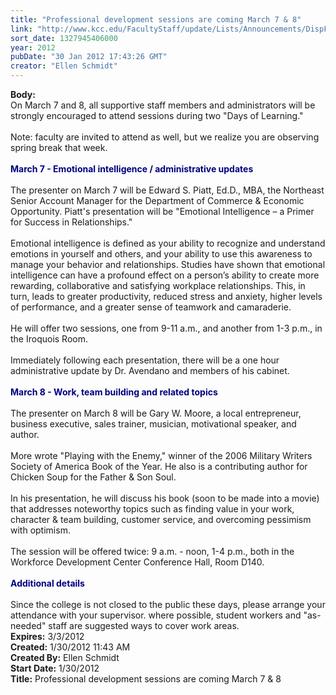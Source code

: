 ```yaml
---
title: "Professional development sessions are coming March 7 & 8"
link: "http://www.kcc.edu/FacultyStaff/update/Lists/Announcements/DispForm.aspx?ID=594"
sort_date: 1327945406000
year: 2012
pubDate: "30 Jan 2012 17:43:26 GMT"
creator: "Ellen Schmidt"
---
```


<div><b>Body:</b> <div class=ExternalClassE188DD88CAE14D8DBCA7ECA703A26072>
<div>
<div>On March 7 and 8, all supportive staff members and administrators will be strongly encouraged to attend sessions during two &quot;Days of Learning.&quot;</div>
<div> </div>
<div>Note: faculty are invited to attend as well, but we realize you are observing spring break that week.</div>
<div> </div>
<div><strong><font color="#000080">March 7 - Emotional intelligence / administrative updates</font></strong></div>
<div> </div>
<div>The presenter on March 7 will be Edward S. Piatt, Ed.D., MBA, the Northeast Senior Account Manager for the Department of Commerce &amp; Economic Opportunity. Piatt's presentation will be &quot;Emotional Intelligence – a Primer for Success in Relationships.&quot;  </div>
<div> </div>
<div>Emotional intelligence is defined as your ability to recognize and understand emotions in yourself and others, and your ability to use this awareness to manage your behavior and relationships. Studies have shown that emotional intelligence can have a profound effect on a person’s ability to create more rewarding, collaborative and satisfying workplace relationships. This, in turn, leads to greater productivity, reduced stress and anxiety, higher levels of performance, and a greater sense of teamwork and camaraderie.  </div>
<div> </div>
<div>He will offer two sessions, one from 9-11 a.m., and another from 1-3 p.m., in the Iroquois Room.  </div>
<div> </div>
<div>Immediately following each presentation, there will be a one hour administrative update by Dr. Avendano and members of his cabinet.</div>
<div><br><strong><font color="#000080">March 8 - Work, team building and related topics</font></strong></div>
<div> </div>
<div>The presenter on March 8 will be Gary W. Moore, a local entrepreneur, business executive, sales trainer, musician, motivational speaker, and author. </div>
<div> </div>
<div>More wrote &quot;Playing with the Enemy,&quot; winner of the 2006 Military Writers Society of America Book of the Year. He also is a contributing author for Chicken Soup for the Father &amp; Son Soul. </div>
<div> </div>
<div>In his presentation, he will discuss his book (soon to be made into a movie) that addresses noteworthy topics such as finding value in your work, character &amp; team building, customer service, and overcoming pessimism with optimism. </div>
<div> </div>
<div>The session will be offered twice: 9 a.m. - noon, 1-4 p.m., both in the Workforce Development Center Conference Hall, Room D140.  </div>
<div><br><font color="#000080"><strong>Additional details</strong></font></div>
<div> </div>
<div>Since the college is not closed to the public these days, please arrange your attendance with your supervisor. where possible, student workers and &quot;as-needed&quot; staff are suggested ways to cover work areas. <br></div></div></div></div>
<div><b>Expires:</b> 3/3/2012</div>
<div><b>Created:</b> 1/30/2012 11:43 AM</div>
<div><b>Created By:</b> Ellen Schmidt</div>
<div><b>Start Date:</b> 1/30/2012</div>
<div><b>Title:</b> Professional development sessions are coming March 7 &amp; 8</div>
